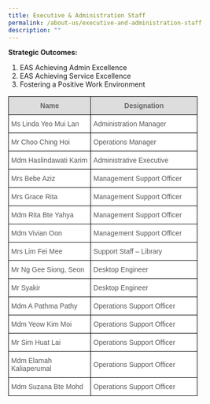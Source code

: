 ```yaml
---
title: Executive & Administration Staff
permalink: /about-us/executive-and-administration-staff
description: ""
---
```

**Strategic Outcomes:**  

1.  EAS Achieving Admin Excellence
2.  EAS Achieving Service Excellence
3.  Fostering a Positive Work Environment

<style type="text/css">
.tg  {border-collapse:collapse;border-spacing:0;}
.tg td{border-color:black;border-style:solid;border-width:1px;font-family:Arial, sans-serif;font-size:14px;
  overflow:hidden;padding:10px 5px;word-break:normal;}
.tg th{border-color:black;border-style:solid;border-width:1px;font-family:Arial, sans-serif;font-size:14px;
  font-weight:normal;overflow:hidden;padding:10px 5px;word-break:normal;}
.tg .tg-mzni{background-color:#FFF;color:#58595B;text-align:left;vertical-align:top}
.tg .tg-a4yv{background-color:#DDD;color:#666;font-weight:bold;text-align:center;vertical-align:top}
.tg .tg-vqji{background-color:#FFF;color:#58595B;text-align:left;vertical-align:middle}
</style>
<table class="tg" style="undefined;table-layout: fixed; width: 385px">
<colgroup>
<col style="width: 230px">
<col style="width: 315px">
</colgroup>
<thead>
  <tr>
    <th class="tg-a4yv"><span style="color:#666;background-color:#DDD">Name</span></th>
    <th class="tg-a4yv"><span style="color:#666;background-color:#DDD">Designation</span></th>
  </tr>
</thead>
<tbody>
  <tr>
    <td class="tg-vqji">Ms Linda Yeo Mui Lan</td>
    <td class="tg-mzni">Administration Manager</td>
  </tr>
  <tr>
    <td class="tg-vqji">Mr Choo Ching Hoi</td>
    <td class="tg-vqji">Operations Manager</td>
  </tr>
  <tr>
    <td class="tg-vqji">Mdm Haslindawati Karim<br></td>
    <td class="tg-vqji">Administrative Executive</td>
  </tr>
  <tr>
    <td class="tg-mzni">Mrs Bebe Aziz </td>
    <td class="tg-mzni">Management Support Officer </td>
  </tr>
  <tr>
    <td class="tg-vqji">Mrs Grace Rita</td>
    <td class="tg-vqji">Management Support Officer</td>
  </tr>
  <tr>
    <td class="tg-mzni">Mdm Rita Bte Yahya </td>
    <td class="tg-vqji">Management Support Officer </td>
  </tr>
  <tr>
    <td class="tg-vqji">Mdm Vivian Oon</td>
    <td class="tg-vqji">Management Support Officer </td>
  </tr>
  <tr>
    <td class="tg-vqji">Mrs Lim Fei Mee</td>
    <td class="tg-vqji">Support Staff – Library</td>
  </tr>
  <tr>
    <td class="tg-vqji">Mr Ng Gee Siong, Seon</td>
    <td class="tg-vqji">Desktop Engineer</td>
  </tr>
  <tr>
    <td class="tg-mzni"><span style="font-weight:normal;color:#58595B">Mr Syakir</span></td>
    <td class="tg-vqji">Desktop Engineer</td>
  </tr>
  <tr>
    <td class="tg-vqji">Mdm A Pathma Pathy</td>
    <td class="tg-vqji">Operations Support Officer</td>
  </tr>
  <tr>
    <td class="tg-mzni">Mdm Yeow Kim Moi</td>
    <td class="tg-vqji">Operations Support Officer</td>
  </tr>
  <tr>
    <td class="tg-mzni">Mr Sim Huat Lai</td>
    <td class="tg-vqji">Operations Support Officer</td>
  </tr>
  <tr>
    <td class="tg-mzni">Mdm Elamah Kaliaperumal</td>
    <td class="tg-vqji">Operations Support Officer</td>
  </tr>
  <tr>
    <td class="tg-vqji">Mdm Suzana Bte Mohd</td>
    <td class="tg-vqji">Operations Support Officer</td>
  </tr>
</tbody>
</table>